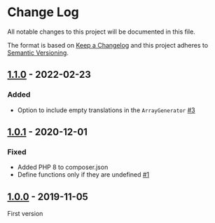 # Change Log

All notable changes to this project will be documented in this file.

The format is based on [Keep a Changelog](http://keepachangelog.com/)
and this project adheres to [Semantic Versioning](http://semver.org/).

## [1.1.0] - 2022-02-23
### Added
- Option to include empty translations in the `ArrayGenerator` [#3]

## [1.0.1] - 2020-12-01
### Fixed
- Added PHP 8 to composer.json
- Define functions only if they are undefined [#1]

## [1.0.0] - 2019-11-05
First version

[#1]: https://github.com/php-gettext/Translator/issues/1
[#3]: https://github.com/php-gettext/Translator/issues/3

[1.1.0]: https://github.com/php-gettext/Translator/compare/v1.0.1...v1.1.0
[1.0.1]: https://github.com/php-gettext/Translator/compare/v1.0.0...v1.0.1
[1.0.0]: https://github.com/php-gettext/Translator/releases/tag/v1.0.0
